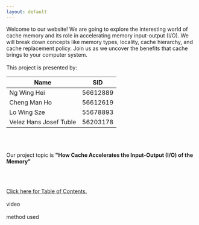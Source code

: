 ```yaml
---
layout: default
---
```

<head>
     <style>
        .centered-table {
            margin-left: auto;
            margin-right: auto;
        }
    </style>
    <script>
     function greeting() {
            var input = document.getElementById('firstnameInput');
            var firstname = input.value.trim();
            if (firstname !== "") {
                firstname = firstname[0].toUpperCase() + firstname.substring(1);
                document.getElementById('message').textContent = 'Hello ' + firstname + '! Welcome to our project!';
                localStorage.setItem("firstname", firstname);
            } else {
                document.getElementById('message').textContent = "Please enter your name.";
            }
        }
        function checkCache() {
            if ('caches' in window) {
                // Check if the resource is present in the cache
                caches.match('https://cs1102proj-cache.github.io/CS1102/')
                    .then(response => {
                        if (response) {
                            var firstname = localStorage.getItem("firstname");
                            console.log("Welcome back, " + firstname + "!");
                        } else {
                            greeting();
                        }
                    })
                    .catch(error => {
                        console.error('Error checking cache:', error);
                    });
            } else {
                console.log('Caching is not supported in this browser.');
            }
        }
  </script>
</head>
    
<body onload='checkCache();'>
 <div id="message"></div>

<div class="bodytext"><div class="middle">
Welcome to our website! We are going to explore the interesting world of cache memory and its role in accelerating memory input-output (I/O). We will break down concepts like memory types, locality, cache hierarchy, and cache replacement policy. Join us as we uncover the benefits that cache brings to your computer system. 
<br/><br/>This project is presented by: <br/>
  <div class="centered-table">
    <table>
    <thead>
      <tr>
        <th><b>Name</b></th>
        <th><b>SID</b></th>
      </tr>
    </thead>
    <tbody>
      <tr>
        <td>Ng Wing Hei</td>
        <td>56612889</td>
      </tr>
      <tr>
        <td>Cheng Man Ho</td>
        <td>56612619</td>
      </tr>
      <tr>
        <td>Lo Wing Sze</td>
        <td>55678893</td>
      </tr>
      <tr>
        <td>Velez Hans Josef Tuble</td>
        <td>56203178</td>
      </tr>
    </tbody>
 </table>
</div>

<br/><br/>

Our project topic is <b>"How Cache Accelerates the Input-Output (I/O) of the Memory"</b>

<br/><br/>

<a href="https://cs1102proj-cache.github.io/CS1102/table_of_contents.html">Click here for <u>Table of Contents.</u></a>
<br/><br/>
video
<br/><br/>
method used
